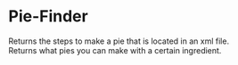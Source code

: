 # Pie-Finder
Returns the steps to make a pie that is located in an xml file.
<br/>
Returns what pies you can make with a certain ingredient.
